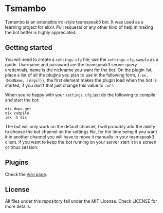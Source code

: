 # Tsmambo

Tsmambo is an extensible irc-style teamspeak3 bot. It was used as a learning project for elixir.
Pull requests or any other kind of help in making the bot better is highly appreciated.

Getting started
---------------

You will need to create a `settings.cfg` file, use the `settings.cfg.sample` as a guide.
Username and password are the teamspeak3 server query credentials, name is the nickname you want for the bot.
On the plugin list, place a list of all the plugins you plan to use in the following form,
`{:on, {ModName, [Args]}}`, the first element makes the plugin load when the bot is started, if you don't that just change this value to `:off`.

When you're happy with your `settings.cfg` just do the following to compile and start the bot:

	mix deps.get
	mix compile
	iex -S mix

The bot will only work on the default channel, I will probably add the ability to choose the bot
channel on the settings file, for the time being if you want it in another channel you will have to move it
manually in your teamspeak3 client. If you want to keep the bot running on your server start it in a screen or
tmux session.

Plugins
-------

Check the [wiki page](https://github.com/mrshankly/tsmambo/wiki/Plugins).

License
-------

All files under this repository fall under the MIT License. Check LICENSE for more details.
